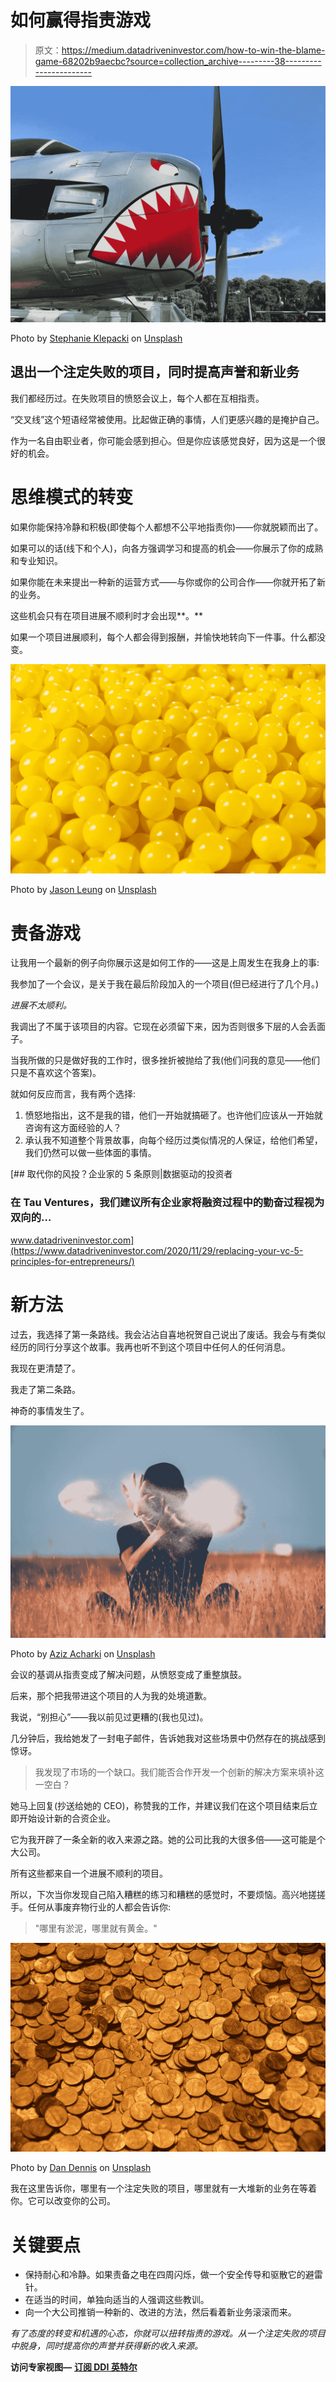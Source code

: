 # 如何赢得指责游戏

> 原文：<https://medium.datadriveninvestor.com/how-to-win-the-blame-game-68202b9aecbc?source=collection_archive---------38----------------------->

![](img/79712a97632fc792f1441fd515827144.png)

Photo by [Stephanie Klepacki](https://unsplash.com/@sklepacki?utm_source=medium&utm_medium=referral) on [Unsplash](https://unsplash.com?utm_source=medium&utm_medium=referral)

## 退出一个注定失败的项目，同时提高声誉和新业务

我们都经历过。在失败项目的愤怒会议上，每个人都在互相指责。

“交叉线”这个短语经常被使用。比起做正确的事情，人们更感兴趣的是掩护自己。

作为一名自由职业者，你可能会感到担心。但是你应该感觉良好，因为这是一个很好的机会。

# 思维模式的转变

如果你能保持冷静和积极(即使每个人都想不公平地指责你)——你就脱颖而出了。

如果可以的话(线下和个人)，向各方强调学习和提高的机会——你展示了你的成熟和专业知识。

如果你能在未来提出一种新的运营方式——与你或你的公司合作——你就开拓了新的业务。

这些机会只有在项目进展不顺利时才会出现**。**

如果一个项目进展顺利，每个人都会得到报酬，并愉快地转向下一件事。什么都没变。

![](img/e5e68f300bc91a025391cfa82d41789c.png)

Photo by [Jason Leung](https://unsplash.com/@ninjason?utm_source=medium&utm_medium=referral) on [Unsplash](https://unsplash.com?utm_source=medium&utm_medium=referral)

# 责备游戏

让我用一个最新的例子向你展示这是如何工作的——这是上周发生在我身上的事:

我参加了一个会议，是关于我在最后阶段加入的一个项目(但已经进行了几个月。)

*进展不太顺利。*

我调出了不属于该项目的内容。它现在必须留下来，因为否则很多下层的人会丢面子。

当我所做的只是做好我的工作时，很多挫折被抛给了我(他们问我的意见——他们只是不喜欢这个答案)。

就如何反应而言，我有两个选择:

1.  愤怒地指出，这不是我的错，他们一开始就搞砸了。也许他们应该从一开始就咨询有这方面经验的人？
2.  承认我不知道整个背景故事，向每个经历过类似情况的人保证，给他们希望，我们仍然可以做一些体面的事情。

[](https://www.datadriveninvestor.com/2020/11/29/replacing-your-vc-5-principles-for-entrepreneurs/) [## 取代你的风投？企业家的 5 条原则|数据驱动的投资者

### 在 Tau Ventures，我们建议所有企业家将融资过程中的勤奋过程视为双向的…

www.datadriveninvestor.com](https://www.datadriveninvestor.com/2020/11/29/replacing-your-vc-5-principles-for-entrepreneurs/) 

# 新方法

过去，我选择了第一条路线。我会沾沾自喜地祝贺自己说出了废话。我会与有类似经历的同行分享这个故事。我再也听不到这个项目中任何人的任何消息。

我现在更清楚了。

我走了第二条路。

神奇的事情发生了。

![](img/5d47bbd34bb5692db5da6087bd358c99.png)

Photo by [Aziz Acharki](https://unsplash.com/@acharki95?utm_source=medium&utm_medium=referral) on [Unsplash](https://unsplash.com?utm_source=medium&utm_medium=referral)

会议的基调从指责变成了解决问题，从愤怒变成了重整旗鼓。

后来，那个把我带进这个项目的人为我的处境道歉。

我说，“别担心”——我以前见过更糟的(我也见过)。

几分钟后，我给她发了一封电子邮件，告诉她我对这些场景中仍然存在的挑战感到惊讶。

> 我发现了市场的一个缺口。我们能否合作开发一个创新的解决方案来填补这一空白？

她马上回复(抄送给她的 CEO)，称赞我的工作，并建议我们在这个项目结束后立即开始设计新的合资企业。

它为我开辟了一条全新的收入来源之路。她的公司比我的大很多倍——这可能是个大公司。

所有这些都来自一个进展不顺利的项目。

所以，下次当你发现自己陷入糟糕的练习和糟糕的感觉时，不要烦恼。高兴地搓搓手。任何从事废弃物行业的人都会告诉你:

> "哪里有淤泥，哪里就有黄金。"

![](img/db3c2fd8954972ece52f29b0da09e86b.png)

Photo by [Dan Dennis](https://unsplash.com/@cameramandan83?utm_source=medium&utm_medium=referral) on [Unsplash](https://unsplash.com?utm_source=medium&utm_medium=referral)

我在这里告诉你，哪里有一个注定失败的项目，哪里就有一大堆新的业务在等着你。它可以改变你的公司。

# 关键要点

*   保持耐心和冷静。如果责备之电在四周闪烁，做一个安全传导和驱散它的避雷针。
*   在适当的时间，单独向适当的人强调这些教训。
*   向一个大公司推销一种新的、改进的方法，然后看着新业务滚滚而来。

*有了态度的转变和机遇的心态，你就可以扭转指责的游戏。从一个注定失败的项目中脱身，同时提高你的声誉并获得新的收入来源。*

**访问专家视图—** [**订阅 DDI 英特尔**](https://datadriveninvestor.com/ddi-intel)